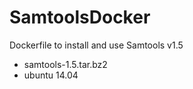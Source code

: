 # SamtoolsDocker
Dockerfile to install and use Samtools v1.5

- samtools-1.5.tar.bz2
- ubuntu 14.04
